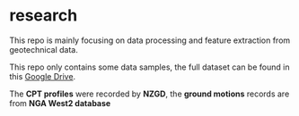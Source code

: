 # research
This repo is mainly focusing on data processing and feature extraction from geotechnical data.

This repo only contains some data samples, the full dataset can be found in this [Google Drive](https://drive.google.com/drive/folders/1CnTHq2MqKziE-m1-dII-Ur5W1-77qB9o?usp=sharing).

The **CPT profiles** were recorded by **NZGD**, the **ground motions** records are from **NGA West2 database**
